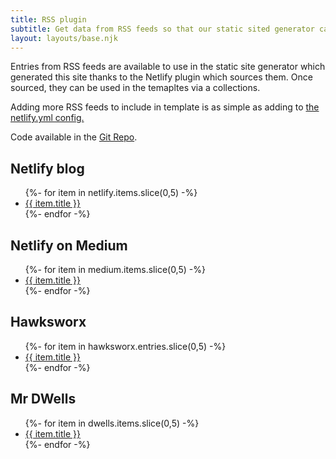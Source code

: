```yaml
---
title: RSS plugin
subtitle: Get data from RSS feeds so that our static sited generator can use it in its templates.
layout: layouts/base.njk
---
```


Entries from RSS feeds are available to use in the static site generator which generated this site thanks to the Netlify plugin which sources them. Once sourced, they can be used in the temapltes via a collections.

Adding more RSS feeds to include in template is as simple as adding to <a href="{{ pkg.repository.url }}blob/master/netlify.yml">the netlify.yml config.</a>

Code available in the <a href="{{ pkg.repository.url }}">Git Repo</a>.

<h2>Netlify blog</h2>
<ul class="listing">
{%- for item in netlify.items.slice(0,5) -%}
  <li><a href="{{ item.link }}">{{ item.title }}</a></li>
{%- endfor -%}
</ul>

<h2>Netlify on Medium</h2>
<ul class="listing">
{%- for item in medium.items.slice(0,5) -%}
  <li><a href="{{ item.link }}">{{ item.title }}</a></li>
{%- endfor -%}
</ul>


<h2>Hawksworx</h2>
<ul class="listing">
{%- for item in hawksworx.entries.slice(0,5) -%}
  <li><a href="{{ item.link }}">{{ item.title }}</a></li>
{%- endfor -%}
</ul>


<h2>Mr DWells</h2>
<ul class="listing">
{%- for item in dwells.items.slice(0,5) -%}
  <li><a href="{{ item.link }}">{{ item.title }}</a></li>
{%- endfor -%}
</ul>
